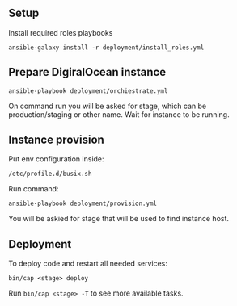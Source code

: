 ## Setup

Install required roles playbooks

```
ansible-galaxy install -r deployment/install_roles.yml
```

## Prepare DigiralOcean instance

```
ansible-playbook deployment/orchiestrate.yml
```

On command run you will be asked for stage, which can be production/staging or other name. Wait for instance to be running.

## Instance provision

Put env configuration inside:

```
/etc/profile.d/busix.sh
```

Run command:

```
ansible-playbook deployment/provision.yml 
```

You will be askied for stage that will be used to find instance host.

## Deployment

To deploy code and restart all needed services:

```
bin/cap <stage> deploy
```

Run `bin/cap <stage> -T` to see more available tasks.

